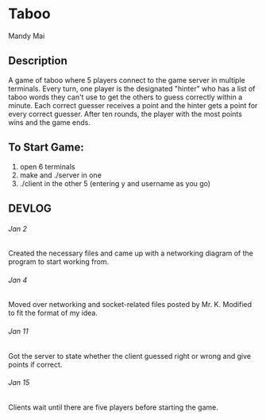 # Taboo
Mandy Mai

## Description
A game of taboo where 5 players connect to the game server in multiple terminals. Every turn, one player is the designated "hinter" who has a list of taboo words they can't use to get the others to guess correctly within a minute. Each correct guesser receives a point and the hinter gets a point for every correct guesser. After ten rounds, the player with the most points wins and the game ends.

## To Start Game:
1. open 6 terminals
2. make and ./server in one
3. ./client in the other 5 (entering y and username as you go)

## DEVLOG
###### Jan 2
Created the necessary files and came up with a networking diagram of the program to start working from.
###### Jan 4
Moved over networking and socket-related files posted by Mr. K. Modified to fit the format of my idea.
###### Jan 11
Got the server to state whether the client guessed right or wrong and give points if correct.
###### Jan 15
Clients wait until there are five players before starting the game.
